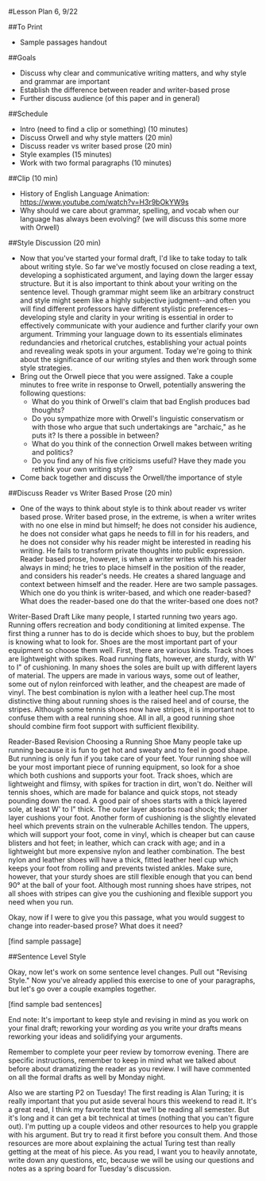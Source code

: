 #Lesson Plan 6, 9/22

##To Print
- Sample passages handout

##Goals
- Discuss why clear and communicative writing matters, and why style and grammar are important
- Establish the difference between reader and writer-based prose
- Further discuss audience (of this paper and in general)

##Schedule
- Intro (need to find a clip or something) (10 minutes)
- Discuss Orwell and why style matters (20 min)
- Discuss reader vs writer based prose (20 min)
- Style examples (15 minutes)
- Work with two formal paragraphs (10 minutes)

##Clip (10 min)
- History of English Language Animation: https://www.youtube.com/watch?v=H3r9bOkYW9s
- Why should we care about grammar, spelling, and vocab when our language has always been evolving? (we will discuss this some more with Orwell)

##Style Discussion (20 min)
- Now that you've started your formal draft, I'd like to take today to talk about writing style. So far we've mostly focused on close reading a text, developing a sophisticated argument, and laying down the larger essay structure. But it is also important to think about your writing on the sentence level. Though grammar might seem like an arbitrary construct and style might seem like a highly subjective judgment--and often you will find different professors have different stylistic preferences--developing style and clarity in your writing is essential in order to effectively communicate with your audience and further clarify your own argument. Trimming your language down to its essentials eliminates redundancies and rhetorical crutches, establishing your actual points and revealing weak spots in your argument. Today we're going to think about the significance of our writing styles and then work through some style strategies.
- Bring out the Orwell piece that you were assigned. Take a couple minutes to free write in response to Orwell, potentially answering the following questions:
  - What do you think of Orwell's claim that bad English produces bad thoughts?
  - Do you sympathize more with Orwell's linguistic conservatism or with those who argue that such undertakings are "archaic," as he puts it? Is there a possible in between?
  - What do you think of the connection Orwell makes between writing and politics?
  - Do you find any of his five criticisms useful? Have they made you rethink your own writing style?
- Come back together and discuss the Orwell/the importance of style

##Discuss Reader vs Writer Based Prose (20 min)
- One of the ways to think about style is to think about reader vs writer based prose. Writer based prose, in the extreme, is when a writer writes with no one else in mind but himself; he does not consider his audience, he does not consider what gaps he needs to fill in for his readers, and he does not consider why his reader might be interested in reading his writing. He fails to transform private thoughts into public expression. Reader based prose, however, is when a writer writes with his reader always in mind; he tries to place himself in the position of the reader, and considers his reader's needs. He creates a shared language and context between himself and the reader. Here are two sample passages. Which one do you think is writer-based, and which one reader-based? What does the reader-based one do that the writer-based one does not?

Writer-Based Draft
Like many people, I started running two years ago. Running offers
recreation and body conditioning at limited expense. The first thing a
runner has to do is decide which shoes to buy, but the problem is knowing
what to look for. Shoes are the most important part of your equipment so
choose them well. First, there are various kinds. Track shoes are lightweight
with spikes. Road running flats, however, are sturdy, with W' to I" of
cushioning. In many shoes the soles are built up with different layers of
material. The uppers are made in various ways, some out of leather, some
out of nylon reinforced with leather, and the cheapest are made of vinyl.
The best combination is nylon with a leather heel cup.The most distinctive
thing about running shoes is the raised heel and of course, the stripes.
Although some tennis shoes now have stripes, it is important not to confuse
them with a real running shoe. All in all, a good running shoe should
combine firm foot support with sufficient flexibility.


Reader-Based Revision
Choosing a Running Shoe
Many people take up running because it is fun to get hot and sweaty and
to feel in good shape. But running is only fun if you take care of your feet.
Your running shoe will be your most important piece of running
equipment, so look for a shoe which both cushions and supports your foot.
Track shoes, which are lightweight and flimsy, with spikes for traction in
dirt, won't do. Neither will tennis shoes, which are made for balance and
quick stops, not steady pounding down the road. A good pair of shoes
starts with a thick layered sole, at least W' to I" thick. The outer layer
absorbs road shock; the inner layer cushions your foot. Another form of
cushioning is the slightly elevated heel which prevents strain on the
vulnerable Achilles tendon.
The uppers, which will support your foot, come in vinyl, which is cheaper
but can cause blisters and hot feet; in leather, which can crack with age; and
in a lightweight but more expensive nylon and leather combination. The
best nylon and leather shoes will have a thick, fitted leather heel cup which
keeps your foot from rolling and prevents twisted ankles. Make sure,
however, that your sturdy shoes are still flexible enough that you can bend
90° at the ball of your foot. Although most running shoes have stripes, not
all shoes with stripes can give you the cushioning and flexible support you
need when you run.

Okay, now if I were to give you this passage, what you would suggest to change into reader-based prose? What does it need?

[find sample passage]

##Sentence Level Style

Okay, now let's work on some sentence level changes. Pull out "Revising Style." Now you've already applied this exercise to one of your paragraphs, but let's go over a couple examples together.

[find sample bad sentences]

End note:
It's important to keep style and revising in mind as you work on your final draft; reworking your wording _as_ you write your drafts means reworking your ideas and solidifying your arguments.

Remember to complete your peer review by tomorrow evening. There are specific instructions, remember to keep in mind what we talked about before about dramatizing the reader as you review. I will have commented on all the formal drafts as well by Monday night.

Also we are starting P2 on Tuesday! The first reading is Alan Turing; it is really important that you put aside several hours this weekend to read it. It's a great read, I think my favorite text that we'll be reading all semester. But it's long and it can get a bit technical at times (nothing that you can't figure out). I'm putting up a couple videos and other resources to help you grapple with his argument. But try to read it first before you consult them. And those resources are more about explaining the actual Turing test than really getting at the meat of his piece. As you read, I want you to heavily annotate, write down any questions, etc, because we will be using our questions and notes as a spring board for Tuesday's discussion.
